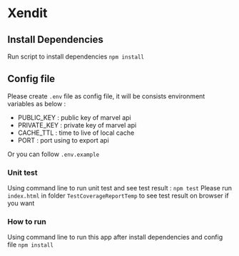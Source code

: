 # Xendit
## Install Dependencies
Run script to install dependencies `npm install `
## Config file
Please create `.env` file as config file, it will be consists environment variables as below :
- PUBLIC_KEY : public key of marvel api
- PRIVATE_KEY : private key of marvel api
- CACHE_TTL : time to live of local cache
- PORT : port using to export api

Or you can follow `.env.example`
### Unit test
Using command line to run unit test and see test result : `npm test`
Please run `index.html` in folder `TestCoverageReportTemp` to see test result on browser if you want
### How to run
Using command line to run this app after install dependencies and config file `npm install`